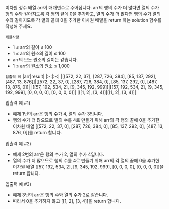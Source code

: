이차원 정수 배열 arr이 매개변수로 주어집니다. arr의 행의 수가 더 많다면 열의 수가 행의 수와 같아지도록 각 행의 끝에 0을 추가하고, 열의 수가 더 많다면 행의 수가 열의 수와 같아지도록 각 열의 끝에 0을 추가한 이차원 배열을 return 하는 solution 함수를 작성해 주세요.

`제한사항`
- 1 ≤ arr의 길이 ≤ 100
- 1 ≤ arr의 원소의 길이 ≤ 100
- arr의 모든 원소의 길이는 같습니다.
- 1 ≤ arr의 원소의 원소 ≤ 1,000

`입출력 예`
|arr|result|
|:-:|:-:|
|[[572, 22, 37], [287, 726, 384], [85, 137, 292], [487, 13, 876]]|[[572, 22, 37, 0], [287, 726, 384, 0], [85, 137, 292, 0], [487, 13, 876, 0]]|
|[[57, 192, 534, 2], [9, 345, 192, 999]]|[[57, 192, 534, 2], [9, 345, 192, 999], [0, 0, 0, 0], [0, 0, 0, 0]]|
|[[1, 2], [3, 4]]|[[1, 2], [3, 4]]|

입출력 예 #1)
- 예제 1번의 arr은 행의 수가 4, 열의 수가 3입니다.
- 행의 수가 더 많으므로 열의 수를 4로 만들기 위해 arr의 각 행의 끝에 0을 추가한 이차원 배열 [[572, 22, 37, 0], [287, 726, 384, 0], [85, 137, 292, 0], [487, 13, 876, 0]]를 return 합니다.

입출력 예 #2)
- 예제 2번의 arr은 행의 수가 2, 열의 수가 4입니다.
- 열의 수가 더 많으므로 행의 수를 4로 만들기 위해 arr의 각 열의 끝에 0을 추가한 이차원 배열 [[57, 192, 534, 2], [9, 345, 192, 999], [0, 0, 0, 0], [0, 0, 0, 0]]을 return 합니다.

입출력 예 #3)
- 예제 3번의 arr은 행의 수와 열의 수가 2로 같습니다.
- 따라서 0을 추가하지 않고 [[1, 2], [3, 4]]을 return 합니다.
